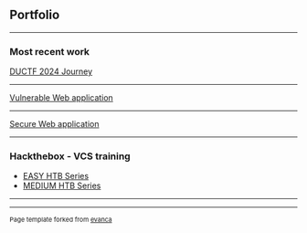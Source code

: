 ## Portfolio

---

### Most recent work 

[DUCTF 2024 Journey](https://curvy-lupin-c27.notion.site/DUCTF-2024-9e1070e2881b462a8caa992248df1096?pvs=74)

---
[Vulnerable Web application](https://github.com/R1ce0melette/vulnerable_forum/)

---
[Secure Web application](https://github.com/R1ce0melette/secure-webapp/)

---

### Hackthebox - VCS training

- [EASY HTB Series](https://curvy-lupin-c27.notion.site/VCS-Training-Easy-HTB-series-12130acfb26e800c8799efc1201c5056)
- [MEDIUM HTB Series](https://curvy-lupin-c27.notion.site/VCS-Training-Medium-HTB-series-12130acfb26e804abb40ecadc8f9a9da)

---




---
<p style="font-size:11px">Page template forked from <a href="https://github.com/evanca/quick-portfolio">evanca</a></p>
<!-- Remove above link if you don't want to attibute -->
